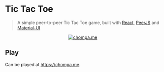 # Tic Tac Toe

> A simple peer-to-peer Tic Tac Toe game, built with <a href="https://github.com/facebook/react">React</a>, <a href="https://github.com/peers/peerjs">PeerJS</a> and <a href="https://github.com/mui-org/material-ui">Material-UI</a>

<p align=center>
  <a href="https://chompa.me">
    <img src="https://user-images.githubusercontent.com/26204416/71552691-800aac00-29f9-11ea-96d0-1ff07ebb9877.gif" title="chompa.me" height="auto">
  </a>
</p>

## Play

Can be played at https://chompa.me.
